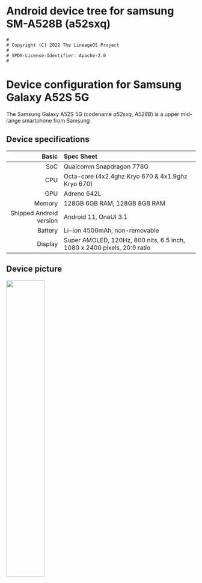 # Android device tree for samsung SM-A528B (a52sxq)

```
#
# Copyright (C) 2022 The LineageOS Project
#
# SPDX-License-Identifier: Apache-2.0
#
```

Device configuration for Samsung Galaxy A52S 5G
===============================================
The Samsung Galaxy A52S 5G (codename _a52sxq_, _A528B_) is a upper mid-range smartphone from Samsung

## Device specifications
Basic    | Spec Sheet
--------:|:----------------------
SoC      | Qualcomm Snapdragon 778G
CPU      | Octa-core (4x2.4ghz Kryo 670 & 4x1.9ghz Kryo 670)
GPU      | Adreno 642L
Memory   | 128GB 6GB RAM, 128GB 8GB RAM
Shipped Android version | Android 11, OneUI 3.1
Battery  | Li-ion 4500mAh, non-removable
Display  | Super AMOLED, 120Hz, 800 nits, 6.5 inch, 1080 x 2400 pixels, 20:9 ratio

## Device picture
<img src="https://user-images.githubusercontent.com/70204635/189288678-d0d8f79b-6d43-4266-a9d0-ec291d86e16c.jpg" width="45%"/>
